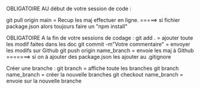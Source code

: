 OBLIGATOIRE AU début de votre session de code :

git pull origin main = Recup les maj effectuer en ligne.
=====> si fichier package.json alors toujours faire un "npm install"


OBLIGATOIRE A la fin de votre sessions de codage :
git add . = ajouter toute les modif faites dans les doc
git commit -m"Votre commentaire" = envoyer les modifs sur Github
git push origin name_branch = envoie les maj à Github
=======> si on à ajouter des package.json les ajouter au .gitignore

Créer une branche : 
git branch = affiche toute les branches
git branch name_branch = créer la nouvelle branches
git checkout name_branch = envoie sur la nouvelle branche

